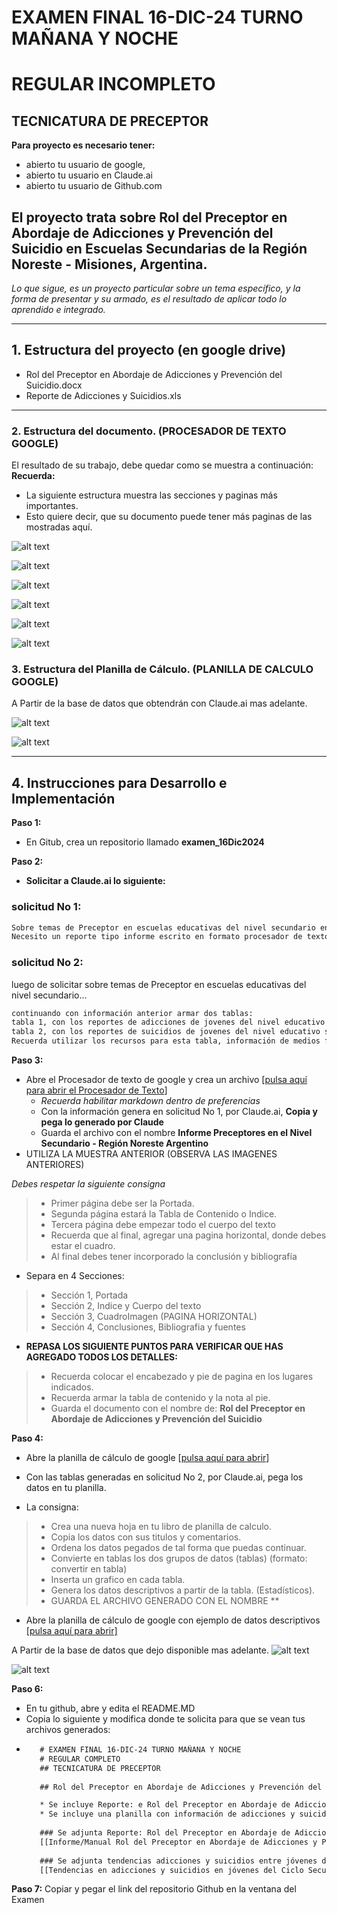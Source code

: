 # EXAMEN FINAL 16-DIC-24 TURNO MAÑANA Y NOCHE
# REGULAR INCOMPLETO
## TECNICATURA DE PRECEPTOR
 
**Para proyecto es necesario tener:**
* abierto tu usuario de google,
* abierto tu usuario en Claude.ai
* abierto tu usuario de Github.com

## El proyecto trata sobre Rol del Preceptor en Abordaje de Adicciones y Prevención del Suicidio en Escuelas Secundarias de la Región Noreste - Misiones, Argentina. 
_Lo que sigue, es un proyecto particular sobre un tema específico, y la forma de presentar y su armado, es el resultado de aplicar todo lo aprendido e integrado._

---

## 1. Estructura del proyecto (en google drive)
- Rol del Preceptor en Abordaje de Adicciones y Prevención del Suicidio.docx
- Reporte de Adicciones y Suicidios.xls

---

### 2. Estructura del documento. (PROCESADOR DE TEXTO GOOGLE)
El resultado de su trabajo, debe quedar como se muestra a continuación:
**Recuerda:**
* La siguiente estructura muestra las secciones y paginas más importantes. 
* Esto quiere decir, que su documento puede tener más paginas de las mostradas aquí.

![alt text](https://github.com/hcgtech/16.12_EX_FNL_INF_TM_TN_COMPLETOS/blob/main/images/portada.png "PORTADA")

![alt text](https://github.com/hcgtech/16.12_EX_FNL_INF_TM_TN_COMPLETOS/blob/main/images/indice.png "INDICE") 

![alt text](https://github.com/hcgtech/16.12_EX_FNL_INF_TM_TN_COMPLETOS/blob/main/images/cuerpo.png "CUERPO DEL DOCUMENTO") 

![alt text](https://github.com/hcgtech/16.12_EX_FNL_INF_TM_TN_COMPLETOS/blob/main/images/cuerpo2.png "CUERPO DEL DOCUMENTO") 

![alt text](https://github.com/hcgtech/16.12_EX_FNL_INF_TM_TN_COMPLETOS/blob/main/images/horiz.png "HORIZONTAL CON TABLA")

![alt text](https://github.com/hcgtech/16.12_EX_FNL_INF_TM_TN_COMPLETOS/blob/main/images/biblio.png "BIBLIOGRAFIA")


### 3. Estructura del Planilla de Cálculo. (PLANILLA DE CALCULO GOOGLE)
A Partir de la base de datos que obtendrán con Claude.ai mas adelante.

![alt text](https://github.com/hcgtech/16.12_EX_FNL_INF_TM_TN_COMPLETOS/blob/main/images/tabla1.png "TABLA Y GRAFICA")

![alt text](https://github.com/hcgtech/16.12_EX_FNL_INF_TM_TN_COMPLETOS/blob/main/images/tabla2.png "TABLA Y GRAFICA")

---

## 4. Instrucciones para Desarrollo e Implementación
**Paso 1:**
* En Gitub, crea un repositorio llamado **examen_16Dic2024**

**Paso 2:**
* **Solicitar a Claude.ai lo siguiente:**
### solicitud No 1:
```txt
Sobre temas de Preceptor en escuelas educativas del nivel secundario en argentina, región Noreste donde incluye provincia Misiones.
Necesito un reporte tipo informe escrito en formato procesador de texto sobre  cuales son los requisitos formales y cuales son sus funciones en base a resoluciones, decretos y leyes del ministerios de educación y provinciales de la República Argentina. Además, indica como influye la tecnología en la formación de los nuevos preceptores y como influye en su actuación profesional. El tiempo utilizado para la investigación y busqueda, debe estar en los últimos 5 años. El reporte no debe superar las 10 paginas, incluye tabla de valores actuales de cantidad de preceptores registrados en la zona Noreste de la Argentina. Utiliza para la elaboración del reporte: investigaciones, noticias relevantes de medios formales de comunicación, reportes policiales, ministerio de educacion de la nación. Se espera que el reporte brinde una guía para los preceptores que se están formando en esta región y sobre todo como influye la tecnología en su formación. Incluye Portada y bibliografía utilizada al final del reporte.
```
### solicitud No 2:
luego de solicitar sobre temas de Preceptor en escuelas educativas del nivel secundario...

```txt
continuando con información anterior armar dos tablas:
tabla 1, con los reportes de adicciones de jovenes del nivel educativo secundario de la republica argentina de los ultimos cinco años, separados por provincia, donde las provincias estarán en filas y en columnas los años.
tabla 2, con los reportes de suicidios de jovenes del nivel educativo secundario de la republica argentina de los ultimos cinco años, separados por provincia, donde las provincias estarán en filas y en columnas los años.
Recuerda utilizar los recursos para esta tabla, información de medios formales de la republica argentina.
```

**Paso 3:**
* Abre el Procesador de texto de google y crea un archivo [[pulsa aquí para abrir el Procesador de Texto](https://docs.google.com/document/u/0/)]
  * _Recuerda habilitar markdown dentro de preferencias_ 
  * Con la información genera en solicitud No 1, por Claude.ai, **Copia y pega lo generado por Claude** 
  * Guarda el archivo con el nombre **Informe Preceptores en el Nivel Secundario - Región Noreste Argentino**
* UTILIZA LA MUESTRA ANTERIOR (OBSERVA LAS IMAGENES ANTERIORES)

_Debes respetar la siguiente consigna_
> * Primer página debe ser la Portada.
> * Segunda página estará la Tabla de Contenido o Indice.
> * Tercera página debe empezar todo el cuerpo del texto
> * Recuerda que al final, agregar una pagina horizontal, donde debes estar el cuadro.
> * Al final debes tener incorporado la conclusión y bibliografía

* Separa en 4 Secciones:
> * Sección 1, Portada
> * Sección 2, Indice y Cuerpo del texto
> * Sección 3, CuadroImagen (PAGINA HORIZONTAL)
> * Sección 4, Conclusiones, Bibliografia y fuentes

* **REPASA LOS SIGUIENTE PUNTOS PARA VERIFICAR QUE HAS AGREGADO TODOS LOS DETALLES:**
> * Recuerda colocar el encabezado y pie de pagina en los lugares indicados.
> * Recuerda armar la tabla de contenido y la nota al pie.
> * Guarda el documento con el nombre de: **Rol del Preceptor en Abordaje de Adicciones y Prevención del Suicidio**

**Paso 4:**
* Abre la planilla de cálculo de google [[pulsa aquí para abrir](https://docs.google.com/spreadsheets/u/0/)]
* Con las tablas generadas en solicitud No 2, por Claude.ai, pega los datos en tu planilla.
  
* La consigna:
 > * Crea una nueva hoja en tu libro de planilla de calculo.
 > * Copia los datos con sus titulos y comentarios.
 > * Ordena los datos pegados de tal forma que puedas continuar.
 > * Convierte en tablas los dos grupos de datos (tablas) (formato: convertir en tabla)
 > * Inserta un grafico en cada tabla.
 > * Genera los datos descriptivos a partir de la tabla. (Estadísticos).
 > * GUARDA EL ARCHIVO GENERADO CON EL NOMBRE **
* Abre la planilla de cálculo de google con ejemplo de datos descriptivos [[pulsa aquí para abrir]]( https://docs.google.com/spreadsheets/d/11q1MyXDT0rHvdsMJ5PwSZOoOaC2glqw5rAhsbwNJMdU/edit?usp=sharing)
   
A Partir de la base de datos que dejo disponible mas adelante.
![alt text](https://github.com/hcgtech/16.12_EX_FNL_INF_TM_TN_COMPLETOS/blob/main/images/tabla1.png "TABLA Y GRAFICA")

![alt text](https://github.com/hcgtech/16.12_EX_FNL_INF_TM_TN_COMPLETOS/blob/main/images/tabla2.png "TABLA Y GRAFICA")


**Paso 6:**
* En tu github, abre y edita el README.MD
* Copia lo siguiente y modifica donde te solicita para que se vean tus archivos generados:
*  ```txt
      # EXAMEN FINAL 16-DIC-24 TURNO MAÑANA Y NOCHE
      # REGULAR COMPLETO
      ## TECNICATURA DE PRECEPTOR
      
      ## Rol del Preceptor en Abordaje de Adicciones y Prevención del Suicidio en Escuelas Secundarias de la Región Noreste - Misiones, Argentina.

      * Se incluye Reporte: e Rol del Preceptor en Abordaje de Adicciones y Prevención del Suicidio en Escuelas Secundarias de la Región Noreste - Misiones, Argentina.
      * Se incluye una planilla con información de adicciones y suicidios entre jovenes del ciclo secundario en Argentina.
      
      ### Se adjunta Reporte: Rol del Preceptor en Abordaje de Adicciones y Prevención del Suicidio.
      [[Informe/Manual Rol del Preceptor en Abordaje de Adicciones y Prevención del Suicidio](MODIFICA - AQUI VA LA DIRECCION COMPARTIDA DEL ARCHIVO)]
      
      ### Se adjunta tendencias adicciones y suicidios entre jóvenes del ciclo secundario en Argentina.
      [[Tendencias en adicciones y suicidios en jóvenes del Ciclo Secundario-Argentina](MODIFICA - AQUI VA LA DIRECCION COMPARTIDA DEL ARCHIVO)]

      ```

 **Paso 7:** Copiar y pegar el link del repositorio Github en la ventana del Examen
